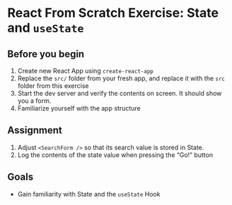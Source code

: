 # React From Scratch Exercise: State and `useState`

## Before you begin

1. Create new React App using `create-react-app`
2. Replace the `src/` folder from your fresh app, and replace it with the `src` folder from this exercise
3. Start the dev server and verify the contents on screen. It should show you a form.
4. Familiarize yourself with the app structure

## Assignment

1. Adjust `<SearchForm />` so that its search value is stored in State.
2. Log the contents of the state value when pressing the “Go!” button

## Goals

- Gain familiarity with State and the `useState` Hook